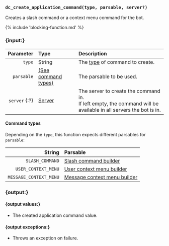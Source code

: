 ### `dc_create_application_command(type, parsable, server?)`

Creates a slash command or a context menu command for the bot.

{% include 'blocking-function.md' %}


### {input:}

|     Parameter | Type                                  | Description                                                                                                        |
|--------------:|:--------------------------------------|:-------------------------------------------------------------------------------------------------------------------|
|        `type` | String                                | The [type](#command-types) of command to create.                                                                   |
|    `parsable` | [(See command types)](#command-types) | The parsable to be used.                                                                                           |
| `server` {:?} | [Server](/values/server.md)           | The server to create the command in.<br>If left empty, the command will be available in all servers the bot is in. |


#### Command types

Depending on the `type`, this function expects different parsables for `parsable`:

|                 String | Parsable                                                                                     |
|-----------------------:|:---------------------------------------------------------------------------------------------|
|        `SLASH_COMMAND` | [Slash command builder](/parsables/commands/slash-command-builder.md)               |
|    `USER_CONTEXT_MENU` | [User context menu builder](/parsables/commands/user-context-menu-builder.md)       |
| `MESSAGE_CONTEXT_MENU` | [Message context menu builder](/parsables/commands/message-context-menu-builder.md) |


### {output:}

#### {output values:}

* The created application command value.

#### {output exceptions:}

* Throws an exception on failure.